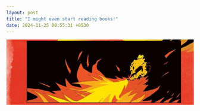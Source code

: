 ```yaml
---
layout: post
title: "I might even start reading books!"
date: 2024-11-25 00:55:31 +0530
---
```


<i style = "font-size:16px; color: #293241;"></i>

<link rel="stylesheet" href="/style.css" />
<img src="/img/burn.jpeg" alt="Image 1" class="centered-image">


<div style = "font-size:16px">

</div>